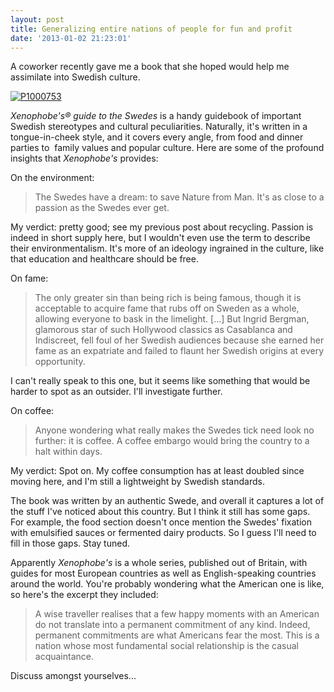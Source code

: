 ```yaml
---
layout: post
title: Generalizing entire nations of people for fun and profit
date: '2013-01-02 21:23:01'
---
```



A coworker recently gave me a book that she hoped would help me assimilate into Swedish culture.

[![P1000753](http://res.cloudinary.com/meshulam/image/upload/v1437619281/P1000753_wayj1m.jpg)](http://res.cloudinary.com/meshulam/image/upload/v1437619281/P1000753_wayj1m.jpg)

*Xenophobe's® guide to the Swedes* is a handy guidebook of important Swedish stereotypes and cultural peculiarities. Naturally, it's written in a tongue-in-cheek style, and it covers every angle, from food and dinner parties to  family values and popular culture. Here are some of the profound insights that *Xenophobe's* provides:

On the environment:

> The Swedes have a dream: to save Nature from Man. It's as close to a passion as the Swedes ever get.

My verdict: pretty good; see my previous post about recycling. Passion is indeed in short supply here, but I wouldn't even use the term to describe their environmentalism. It's more of an ideology ingrained in the culture, like that education and healthcare should be free.

On fame:

> The only greater sin than being rich is being famous, though it is acceptable to acquire fame that rubs off on Sweden as a whole, allowing everyone to bask in the limelight. [...] But Ingrid Bergman, glamorous star of such Hollywood classics as Casablanca and Indiscreet, fell foul of her Swedish audiences because she earned her fame as an expatriate and failed to flaunt her Swedish origins at every opportunity.

I can't really speak to this one, but it seems like something that would be harder to spot as an outsider. I'll investigate further.

On coffee:

> Anyone wondering what really makes the Swedes tick need look no further: it is coffee. A coffee embargo would bring the country to a halt within days.

My verdict: Spot on. My coffee consumption has at least doubled since moving here, and I'm still a lightweight by Swedish standards.

The book was written by an authentic Swede, and overall it captures a lot of the stuff I've noticed about this country. But I think it still has some gaps. For example, the food section doesn't once mention the Swedes' fixation with emulsified sauces or fermented dairy products. So I guess I'll need to fill in those gaps. Stay tuned.

Apparently *Xenophobe's* is a whole series, published out of Britain, with guides for most European countries as well as English-speaking countries around the world. You're probably wondering what the American one is like, so here's the excerpt they included:

> A wise traveller realises that a few happy moments with an American do not translate into a permanent commitment of any kind. Indeed, permanent commitments are what Americans fear the most. This is a nation whose most fundamental social relationship is the casual acquaintance.

Discuss amongst yourselves...


